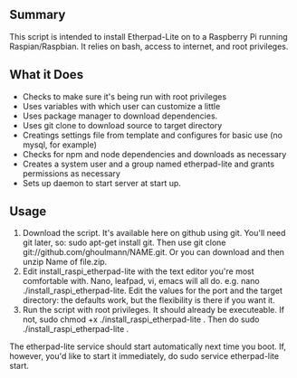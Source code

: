<html>
<head>
</head>
	<body>
		<h2>Summary</h2>
		This script is intended to install Etherpad-Lite on to a Raspberry Pi running Raspian/Raspbian. It relies on bash, access to internet, and root privileges.
		<h2>What it Does</h2>
		<ul>
			<li>Checks to make sure it's being run with root privileges
			<li>Uses variables with which user can customize a little
			<li>Uses package manager to download dependencies.
			<li>Uses git clone to download source to target directory
			<li>Creatings settings file from template and configures for basic use (no mysql, for example)
			<li>Checks for npm and node dependencies and downloads as necessary
			<li>Creates a system user and a group named etherpad-lite and grants permissions as necessary
			<li>Sets up daemon to start server at start up.
		</ul>
		<h2>Usage</h2>
		<ol>
			<li>Download the script. It's available here on github using git. You'll need git later, so: sudo apt-get install git. Then use git clone git://github.com/ghoulmann/NAME.git. Or you can download and then unzip Name of file.zip.
			<li>Edit install_raspi_etherpad-lite with the text editor you're most comfortable with. Nano, leafpad, vi, emacs will all do. e.g. nano ./install_raspi_etherpad-lite. Edit the values for the port and the target directory: the defaults work, but the flexibility is there if you want it.
			<li>Run the script with root privileges. It should already be executeable. If not, sudo chmod +x ./install_raspi_etherpad-lite . Then do sudo ./install_raspi_etherpad-lite .
		</ol>
<p>The etherpad-lite service should start automatically next time you boot. If, however, you'd like to start it immediately, do sudo service etherpad-lite start.
	</body>
</html>
